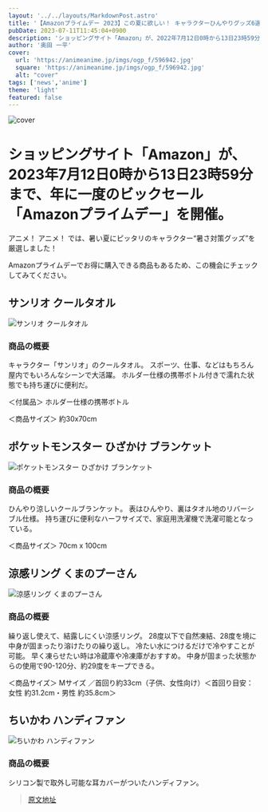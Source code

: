 ```yaml
---
layout: '../../layouts/MarkdownPost.astro'
title: '【Amazonプライムデー 2023】この夏に欲しい！ キャラクターひんやりグッズ6選'
pubDate: 2023-07-11T11:45:04+0900
description: 'ショッピングサイト「Amazon」が、2022年7月12日0時から13日23時59分まで、年に一度のビックセール「Amazonプライムデー」を開催。アニメ！アニメ！では、暑い夏にピッタリのキャラクター“暑さ対策グッズ”を厳選しました！'
author: '奥田 一平'
cover:
  url: 'https://animeanime.jp/imgs/ogp_f/596942.jpg'
  square: 'https://animeanime.jp/imgs/ogp_f/596942.jpg'
  alt: "cover"
tags: ['news','anime']
theme: 'light'
featured: false
---
```


![cover](https://animeanime.jp/imgs/ogp_f/596942.jpg)

# ショッピングサイト「Amazon」が、2023年7月12日0時から13日23時59分まで、年に一度のビックセール「Amazonプライムデー」を開催。

アニメ！ アニメ！ では、暑い夏にピッタリのキャラクター“暑さ対策グッズ”を厳選しました！

Amazonプライムデーでお得に購入できる商品もあるため、この機会にチェックしてみてください。

## サンリオ クールタオル

![サンリオ クールタオル](https://animeanime.jp/imgs/zoom/596942.jpg)

### 商品の概要

キャラクター「サンリオ」のクールタオル。 スポーツ、仕事、などはもちろん屋内でもいろんなシーンで大活躍。
ホルダー仕様の携帯ボトル付きで濡れた状態でも持ち運びに便利だ。

＜付属品＞
ホルダー仕様の携帯ボトル

＜商品サイズ＞
約30x70cm

## ポケットモンスター ひざかけ ブランケット
![ポケットモンスター ひざかけ ブランケット](https://animeanime.jp/imgs/zoom/596943.jpg)

### 商品の概要
ひんやり涼しいクールブランケット。 表はひんやり、裏はタオル地のリバーシブル仕様。 持ち運びに便利なハーフサイズで、家庭用洗濯機で洗濯可能となっている。

＜商品サイズ＞
70cm x 100cm

## 涼感リング くまのプーさん
![涼感リング くまのプーさん](https://animeanime.jp/imgs/zoom/596944.jpg)

### 商品の概要
繰り返し使えて、結露しにくい涼感リング。 28度以下で自然凍結、28度を境に中身が固まったり溶けたりの繰り返し。 冷たい水につけるだけで冷やすことが可能。 早く凍らせたい時は冷蔵庫や冷凍庫がおすすめ。 中身が固まった状態からの使用で90-120分、約29度をキープできる。

＜商品サイズ＞
Mサイズ ／首回り約33cm（子供、女性向け）＜首回り目安：女性 約31.2cm・男性 約35.8cm＞

## ちいかわ ハンディファン
![ちいかわ ハンディファン](https://animeanime.jp/imgs/zoom/596945.jpg)

### 商品の概要
シリコン製で取外し可能な耳カバーがついたハンディファン。

>[原文地址](https://animeanime.jp/article/2023/07/11/78516.html)  